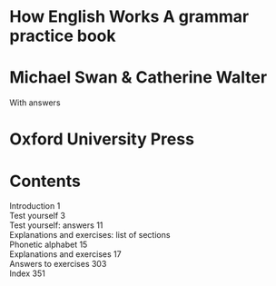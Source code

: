 # How English Works A grammar practice book

# Michael Swan & Catherine Walter

With answers

# Oxford University Press

# Contents

Introduction 1   
Test yourself 3   
Test yourself: answers 11   
Explanations and exercises: list of sections   
Phonetic alphabet 15   
Explanations and exercises 17   
Answers to exercises 303   
Index 351